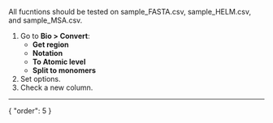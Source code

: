 All fucntions should be tested on sample_FASTA.csv, sample_HELM.csv, and sample_MSA.csv.

1. Go to **Bio > Convert**:
   * **Get region**
   * **Notation**
   * **To Atomic level**
   * **Split to monomers**
4. Set options.
5. Check a new column.
---
{
  "order": 5
}